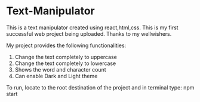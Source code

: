 # Text-Manipulator

This is a text manipulator created using react,html,css. This is my first successful web project being uploaded. Thanks to my wellwishers.

My project provides the following functionalities:
  1) Change the text completely to uppercase
  2) Change the text completely to lowercase
  3) Shows the word and character count
  4) Can enable Dark and Light theme

To run, locate to the root destination of the project and in terminal type: npm start
